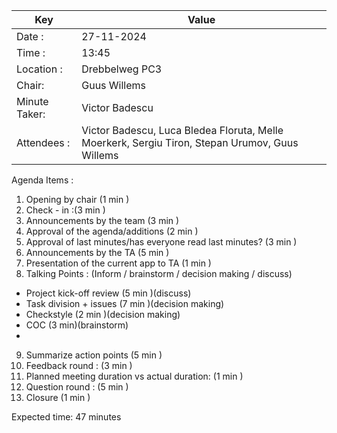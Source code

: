 | Key           | Value                    |
| --------------| -------------------------|
| Date :        | 27-11-2024               |
| Time :        | 13:45                    |
| Location :    | Drebbelweg PC3           |
| Chair:        | Guus Willems             |
| Minute Taker: | Victor Badescu           |
| Attendees :   | Victor Badescu, Luca Bledea Floruta, Melle Moerkerk, Sergiu Tiron, Stepan Urumov, Guus Willems |

Agenda Items :
1. Opening by chair (1 min )
2. Check - in :(3 min )
3. Announcements by the team (3 min )
4. Approval of the agenda/additions (2 min )
5. Approval of last minutes/has everyone read last minutes? (3 min )
6. Announcements by the TA (5 min )
7. Presentation of the current app to TA (1 min )
8. Talking Points : (Inform / brainstorm / decision making / discuss)
- Project kick-off review (5 min )(discuss)
- Task division + issues (7 min )(decision making)
- Checkstyle (2 min )(decision making)
- COC (3 min)(brainstorm)
- 
9. Summarize action points (5 min )
10. Feedback round : (3 min )
11. Planned meeting duration vs actual duration: (1 min )
12. Question round : (5 min )
13. Closure (1 min )

Expected time: 47 minutes